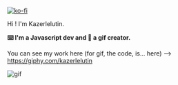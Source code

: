 [![ko-fi](https://ko-fi.com/img/githubbutton_sm.svg)](https://ko-fi.com/V7V46KBQ9)

Hi ! 
I'm Kazerlelutin. 

**⌨️ I'm a Javascript dev and 🎨 a gif creator.**

You can see my work here (for gif, the code, is... here) --> https://giphy.com/kazerlelutin

![gif](https://c.tenor.com/eZF5jNqx1-QAAAAj/pixel-pixel-art.gif)
